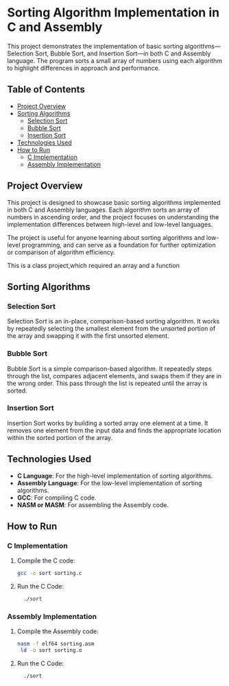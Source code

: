 # Sorting Algorithm Implementation in C and Assembly

This project demonstrates the implementation of basic sorting algorithms—Selection Sort, Bubble Sort, and Insertion Sort—in both C and Assembly language. The program sorts a small array of numbers using each algorithm to highlight differences in approach and performance.

## Table of Contents
- [Project Overview](#project-overview)
- [Sorting Algorithms](#sorting-algorithms)
  - [Selection Sort](#selection-sort)
  - [Bubble Sort](#bubble-sort)
  - [Insertion Sort](#insertion-sort)
- [Technologies Used](#technologies-used)
- [How to Run](#how-to-run)
  - [C Implementation](#c-implementation)
  - [Assembly Implementation](#assembly-implementation)

## Project Overview
This project is designed to showcase basic sorting algorithms implemented in both C and Assembly languages. Each algorithm sorts an array of numbers in ascending order, and the project focuses on understanding the implementation differences between high-level and low-level languages.

The project is useful for anyone learning about sorting algorithms and low-level programming, and can serve as a foundation for further optimization or comparison of algorithm efficiency.

This is a class project,which required an array and a function

## Sorting Algorithms
### Selection Sort
Selection Sort is an in-place, comparison-based sorting algorithm. It works by repeatedly selecting the smallest element from the unsorted portion of the array and swapping it with the first unsorted element.

### Bubble Sort
Bubble Sort is a simple comparison-based algorithm. It repeatedly steps through the list, compares adjacent elements, and swaps them if they are in the wrong order. This pass through the list is repeated until the array is sorted.

### Insertion Sort
Insertion Sort works by building a sorted array one element at a time. It removes one element from the input data and finds the appropriate location within the sorted portion of the array.

## Technologies Used
- **C Language**: For the high-level implementation of sorting algorithms.
- **Assembly Language**: For the low-level implementation of sorting algorithms.
- **GCC**: For compiling C code.
- **NASM or MASM**: For assembling the Assembly code.

## How to Run

### C Implementation
1. Compile the C code:
   ```bash
   gcc -o sort sorting.c
2. Run the C Code:
   ```bash
     ./sort


### Assembly Implementation
1. Compile the Assembly code:
   ```bash
   nasm -f elf64 sorting.asm
    ld -o sort sorting.o

2. Run the C Code:
   ```bash
     ./sort
